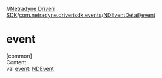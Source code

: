 //[Netradyne Driveri SDK](../../index.md)/[com.netradyne.driverisdk.events](../index.md)/[NDEventDetail](index.md)/[event](event.md)



# event  
[common]  
Content  
val [event](event.md): [NDEvent](../-n-d-event/index.md)  



